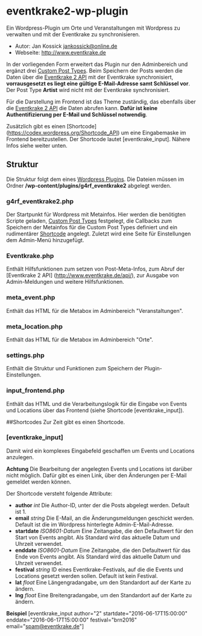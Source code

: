 # eventkrake2-wp-plugin
Ein Wordpress-Plugin um Orte und Veranstaltungen mit Wordpress zu verwalten und mit der Eventkrake 
zu synchronisieren.

* Autor: Jan Kossick <jankossick@online.de>
* Webseite: http://www.eventkrake.de

In der vorliegenden Form erweitert das Plugin nur den Adminbereich und ergänzt drei 
[Custom Post Types](https://codex.wordpress.org/Post_Types). Beim Speichern der Posts
werden die Daten über die [Eventkrake 2 API](http://www.eventkrake.de/api/) mit der 
Eventkrake synchronisiert, **vorrausgesetzt es liegt eine gültige E-Mail-Adresse samt
Schlüssel vor**. Der Post Type **Artist** wird nicht mit der Eventkrake synchronisiert.

Für die Darstellung im Frontend ist das Theme zuständig, das ebenfalls über die 
[Eventkrake 2 API](http://www.eventkrake.de/api/) die Daten abrufen kann. **Dafür
ist keine Authentifizierung per E-Mail und Schlüssel notwendig**.

Zusätzlich gibt es einen [Shortcode] (https://codex.wordpress.org/Shortcode_API)
um eine Eingabemaske im Frontend bereitzustellen. Der Shortcode lautet 
[eventkrake_input]. Nähere Infos siehe weiter unten.

## Struktur
Die Struktur folgt dem eines [Wordpress Plugins](https://codex.wordpress.org/Writing_a_Plugin).
Die Dateien müssen im Ordner **/wp-content/plugins/g4rf_eventkrake2** abgelegt werden.

### g4rf_eventkrake2.php
Der Startpunkt für Wordpress mit Metainfos. Hier werden die benötigten Scripte geladen,
[Custom Post Types](https://codex.wordpress.org/Post_Types) festgelegt,  die Callbacks 
zum Speichern der Metainfos für die Custom Post Types definiert und ein rudimentärer 
[Shortcode](https://codex.wordpress.org/Shortcode_API) angelegt. Zuletzt wird eine Seite
für Einstellungen dem Admin-Menü hinzugefügt.

### Eventkrake.php
Enthält Hilfsfunktionen zum setzen von Post-Meta-Infos, zum Abruf der [Eventkrake 2 API]
(http://www.eventkrake.de/api/), zur Ausgabe von Admin-Meldungen und weitere Hilfsfunktionen.

### meta_event.php
Enthält das HTML für die Metabox im Adminbereich "Veranstaltungen".

### meta_location.php
Enthält das HTML für die Metabox im Adminbereich "Orte".

### settings.php
Enthält die Struktur und Funktionen zum Speichern der Plugin-Einstellungen.

### input_frontend.php
Enthält das HTML und die Verarbeitungslogik für die Eingabe von Events und 
Locations über das Frontend (siehe Shortcode [eventkrake_input]).

##Shortcodes
Zur Zeit gibt es einen Shortcode.

### [eventkrake_input]
Damit wird ein komplexes Eingabefeld geschaffen um Events und Locations
anzulegen.

**Achtung** Die Bearbeitung der angelegten Events und Locations ist darüber
nicht möglich. Dafür gibt es einen Link, über den Änderungen per E-Mail
gemeldet werden können.

Der Shortcode versteht folgende Attribute:

* **author** *int* Die Author-ID, unter der die Posts abgelegt werden. Default ist 1.
* **email** *string* Die E-Mail, an die Änderungsmeldungen geschickt werden. Default ist die im Wordpress hinterlegte Admin-E-Mail-Adresse.
* **startdate** *ISO8601-Datum* Eine Zeitangabe, die den Defaultwert für den Start von Events angibt. Als Standard wird das aktuelle Datum und Uhrzeit verwendet.
* **enddate** *ISO8601-Datum* Eine Zeitangabe, die den Defaultwert für das Ende von Events angibt. Als Standard wird das aktuelle Datum und Uhrzeit verwendet.
* **festival** *string* ID eines Eventkrake-Festivals, auf die die Events und Locations gesetzt werden sollen. Default ist kein Festival.
* **lat** *float* Eine Längengradangabe, um den Standardort auf der Karte zu ändern.
* **lng** *float* Eine Breitengradangabe, um den Standardort auf der Karte zu ändern.

**Beispiel** [eventkrake_input author="2" startdate="2016-06-17T15:00:00" enddate="2016-06-17T15:00:00" festival="brn2016" email="spam@eventkrake.de"]
